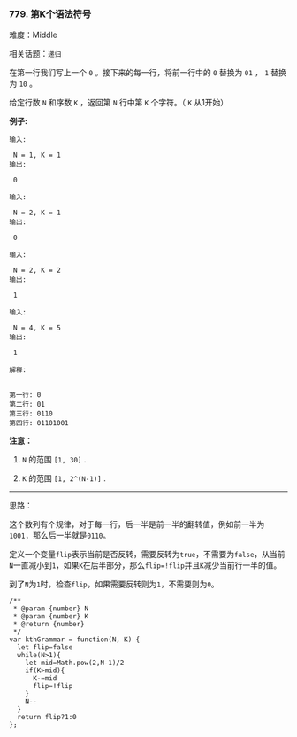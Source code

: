### 779. 第K个语法符号

难度：Middle

相关话题：`递归`

在第一行我们写上一个  `0` 。接下来的每一行，将前一行中的 `0` 替换为 `01` ， `1` 替换为 `10` 。



给定行数 `N` 和序数  `K` ，返回第  `N`  行中第  `K` 个字符。（ `K` 从1开始）




**例子:** 





```
输入:

 N = 1, K = 1
输出:

 0

输入:

 N = 2, K = 1
输出:

 0

输入:

 N = 2, K = 2
输出:

 1

输入:

 N = 4, K = 5
输出:

 1

解释:


第一行: 0
第二行: 01
第三行: 0110
第四行: 01101001

```



**注意：** 




1.  `N` 的范围 `[1, 30]` .

2.  `K` 的范围 `[1, 2^(N-1)]` .






-----

思路：

这个数列有个规律，对于每一行，后一半是前一半的翻转值，例如前一半为`1001`，那么后一半就是`0110`。

定义一个变量`flip`表示当前是否反转，需要反转为`true`，不需要为`false`，从当前`N`一直减小到`1`，如果`K`在后半部分，那么`flip=!flip`并且`K`减少当前行一半的值。

到了`N`为`1`时，检查`flip`，如果需要反转则为`1`，不需要则为`0`。


```
/**
 * @param {number} N
 * @param {number} K
 * @return {number}
 */
var kthGrammar = function(N, K) {
  let flip=false
  while(N>1){
    let mid=Math.pow(2,N-1)/2
    if(K>mid){
      K-=mid
      flip=!flip
    }
    N--
  }
  return flip?1:0
};



```

